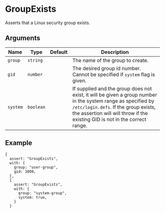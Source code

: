 # GroupExists

Asserts that a Linux security group exists.

## Arguments

| Name     | Type      | Default | Description                                                                                                                                                                                                                          |
| -------- | --------- | ------- | ------------------------------------------------------------------------------------------------------------------------------------------------------------------------------------------------------------------------------------ |
| `group`  | `string`  |         | The name of the group to create.                                                                                                                                                                                                     |
| `gid`    | `number`  |         | The desired group id number. Cannot be specified if `system` flag is given.                                                                                                                                                          |
| `system` | `boolean` |         | If supplied and the group does not exist, it will be given a group number in the system range as specified by `/etc/login.defs`. If the group exists, the assertion will will throw if the existing GID is not in the correct range. |

## Example

```json5
{
  assert: "GroupExists",
  with: {
    group: "user-group",
    gid: 1000,
  },
  {
    assert: "GroupExists",
    with: {
      group: "system-group",
      system: true,
    }
  }
```
